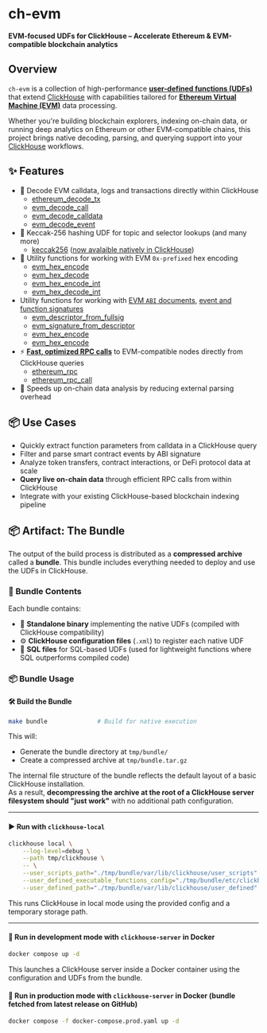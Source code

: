 # ch-evm

**EVM-focused UDFs for ClickHouse – Accelerate Ethereum & EVM-compatible blockchain analytics**

## Overview

`ch-evm` is a collection of high-performance [**user-defined functions (UDFs)**](https://clickhouse.com/docs/sql-reference/functions/udf) that extend [ClickHouse](https://clickhouse.com/) with capabilities tailored for [**Ethereum Virtual Machine (EVM)**](https://ethereum.org/en/developers/docs/evm/) data processing.

Whether you're building blockchain explorers, indexing on-chain data, or running deep analytics on Ethereum or other EVM-compatible chains, this project brings native decoding, parsing, and querying support into your [ClickHouse](https://clickhouse.com/) workflows.

## ✨ Features

- 🧠 Decode EVM calldata, logs and transactions directly within ClickHouse
    - [ethereum_decode_tx](./docs/functions/ethereum_decode_tx.md)
    - [evm_decode_call](./docs/functions/evm_decode_call.md)
    - [evm_decode_calldata](./docs/functions/evm_decode_calldata.md)
    - [evm_decode_event](./docs/functions/evm_decode_event.md)
- 🔄 Keccak-256 hashing UDF for topic and selector lookups (and many more)
    - [keccak256](./docs/functions/keccak256.md) ([now avalaible natively in ClickHouse](https://github.com/ClickHouse/ClickHouse/pull/76669))
- 🧱 Utility functions for working with EVM `0x-prefixed` hex encoding
    - [evm_hex_encode](./docs/functions/evm_hex_encode.md)
    - [evm_hex_decode](./docs/functions/evm_hex_decode.md)
    - [evm_hex_encode_int](./docs/functions/evm_hex_encode_int.md)
    - [evm_hex_decode_int](./docs/functions/evm_hex_decode_int.md)
- Utility functions for working with [EVM `ABI` documents](https://docs.soliditylang.org/en/develop/abi-spec.html), [event and function signatures](./docs/evm_fullsig.md)
    - [evm_descriptor_from_fullsig](./docs/functions/evm_descriptor_from_fullsig.md)
    - [evm_signature_from_descriptor](./docs/functions/evm_signature_from_descriptor.md)
    - [evm_hex_encode](./docs/functions/evm_hex_encode.md)
    - [evm_hex_encode](./docs/functions/evm_hex_encode.md)
- ⚡ [**Fast, optimized RPC calls**](./docs/json_rpc_client.md) to EVM-compatible nodes directly from ClickHouse queries
    - [ethereum_rpc](./docs/functions/ethereum_rpc.md)
    - [ethereum_rpc_call](./docs/functions/ethereum_rpc_call.md)
- 🚀 Speeds up on-chain data analysis by reducing external parsing overhead

## 📦 Use Cases

- Quickly extract function parameters from calldata in a ClickHouse query
- Filter and parse smart contract events by ABI signature
- Analyze token transfers, contract interactions, or DeFi protocol data at scale
- **Query live on-chain data** through efficient RPC calls from within ClickHouse
- Integrate with your existing ClickHouse-based blockchain indexing pipeline

## 📦 Artifact: The Bundle

The output of the build process is distributed as a **compressed archive** called a **bundle**. This bundle includes everything needed to deploy and use the UDFs in ClickHouse.

### 📁 Bundle Contents

Each bundle contains:

- 🧩 **Standalone binary** implementing the native UDFs (compiled with ClickHouse compatibility)
- ⚙️ **ClickHouse configuration files** (`.xml`) to register each native UDF
- 📝 **SQL files** for SQL-based UDFs (used for lightweight functions where SQL outperforms compiled code)

### 📦 Bundle Usage

#### 🛠️ Build the Bundle

```sh
make bundle              # Build for native execution
```

This will:

- Generate the bundle directory at `tmp/bundle/`
- Create a compressed archive at `tmp/bundle.tar.gz`

The internal file structure of the bundle reflects the default layout of a basic ClickHouse installation.  
As a result, **decompressing the archive at the root of a ClickHouse server filesystem should "just work"** with no additional path configuration.

---

#### ▶️ Run with `clickhouse-local`

```sh
clickhouse local \
    --log-level=debug \
    --path tmp/clickhouse \
    -- \
    --user_scripts_path="./tmp/bundle/var/lib/clickhouse/user_scripts" \
    --user_defined_executable_functions_config="./tmp/bundle/etc/clickhouse-server/*_function.*ml" \
    --user_defined_path="./tmp/bundle/var/lib/clickhouse/user_defined"
```

This runs ClickHouse in local mode using the provided config and a temporary storage path.

---

#### 🐳 Run in development mode with `clickhouse-server` in Docker

```sh
docker compose up -d
```

This launches a ClickHouse server inside a Docker container using the configuration and UDFs from the bundle.

#### 🐳 Run in production mode with `clickhouse-server` in Docker (bundle fetched from latest release on GitHub)

```sh
docker compose -f docker-compose.prod.yaml up -d
```
